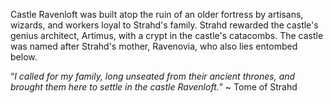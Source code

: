 Castle Ravenloft was built atop the ruin of an older fortress by artisans, wizards, and workers loyal to Strahd's family. Strahd rewarded the castle's genius architect, Artimus, with a crypt in the castle's catacombs. The castle was named after Strahd's mother, Ravenovia, who also lies entombed below.

“_I called for my family, long unseated from their ancient thrones, and brought them here to settle in the castle Ravenloft._” ~ Tome of Strahd